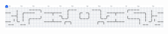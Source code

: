<picture>
  <source media="(prefers-color-scheme: dark)" srcset="https://raw.githubusercontent.com/such-a-freud/such-a-freud/output/pacman-contribution-graph-dark.svg">
  <source media="(prefers-color-scheme: light)" srcset="https://raw.githubusercontent.com/such-a-freud/such-a-freud/output/pacman-contribution-graph.svg">
  <img alt="pacman contribution graph" src="https://raw.githubusercontent.com/such-a-freud/such-a-freud/output/pacman-contribution-graph.svg">
</picture>

###

<!--
**such-a-freud/such-a-freud** is a ✨ _special_ ✨ repository because its `README.md` (this file) appears on your GitHub profile.

Here are some ideas to get you started:

- 🔭 I’m currently working on ...
- 🌱 I’m currently learning ...
- 👯 I’m looking to collaborate on ...
- 🤔 I’m looking for help with ...
- 💬 Ask me about ...
- 📫 How to reach me: ...
- 😄 Pronouns: ...
- ⚡ Fun fact: ...
-->
